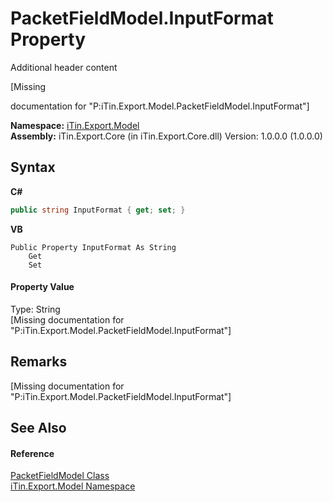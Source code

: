 # PacketFieldModel.InputFormat Property 
Additional header content 

\[Missing <summary> documentation for "P:iTin.Export.Model.PacketFieldModel.InputFormat"\]

**Namespace:**&nbsp;<a href="ef57ffcc-e95e-b212-5a46-9aa6f5a3511f">iTin.Export.Model</a><br />**Assembly:**&nbsp;iTin.Export.Core (in iTin.Export.Core.dll) Version: 1.0.0.0 (1.0.0.0)

## Syntax

**C#**<br />
``` C#
public string InputFormat { get; set; }
```

**VB**<br />
``` VB
Public Property InputFormat As String
	Get
	Set
```


#### Property Value
Type: String<br />\[Missing <value> documentation for "P:iTin.Export.Model.PacketFieldModel.InputFormat"\]

## Remarks
\[Missing <remarks> documentation for "P:iTin.Export.Model.PacketFieldModel.InputFormat"\]

## See Also


#### Reference
<a href="a12a45a4-eef5-11d1-534a-047748dc915d">PacketFieldModel Class</a><br /><a href="ef57ffcc-e95e-b212-5a46-9aa6f5a3511f">iTin.Export.Model Namespace</a><br />